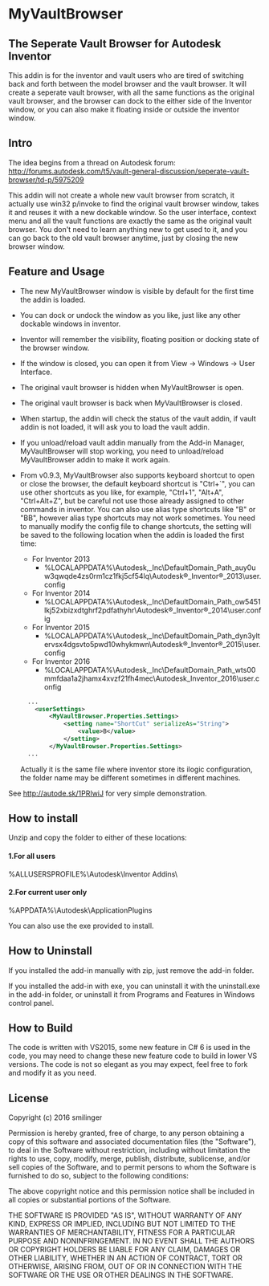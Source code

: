 # MyVaultBrowser

## The Seperate Vault Browser for Autodesk Inventor
This addin is for the inventor and vault users who are tired of switching back and forth between the model browser and the vault browser. It will create a seperate vault browser, with all the same functions as the original vault browser, and the browser can dock to the either side of the Inventor window, or you can also make it floating inside or outside the inventor window.

## Intro
The idea begins from a thread on Autodesk forum:
http://forums.autodesk.com/t5/vault-general-discussion/seperate-vault-browser/td-p/5975209

This addin will not create a whole new vault browser from scratch, it actually use win32 p/invoke to find the original vault browser window, takes it and reuses it with a new dockable window. So the user interface, context menu and all the vault functions are exactly the same as the original vault browser. You don't need to learn anything new to get used to it, and you can go back to the old vault browser anytime, just by closing the new browser window.

## Feature and Usage
* The new MyVaultBrowser window is visible by default for the first time the addin is loaded.
* You can dock or undock the window as you like, just like any other dockable windows in inventor.
* Inventor will remember the visibility, floating position or docking state of the browser window.
* If the window is closed, you can open it from View -> Windows -> User Interface.
* The original vault browser is hidden when MyVaultBrowser is open.
* The original vault browser is back when MyVaultBrowser is closed.
* When startup, the addin will check the status of the vault addin, if vault addin is not loaded, it will ask you to load the vault addin.
* If you unload/reload vault addin manually from the Add-in Manager, MyVaultBrowser will stop working, you need to unload/reload MyVaultBrowser addin to make it work again.
* From v0.9.3, MyVaultBrowser also supports keyboard shortcut to open or close the browser, the default keyboard shortcut is "Ctrl+`", you can use other shortcuts as you like, for example, "Ctrl+1", "Alt+A", "Ctrl+Alt+Z", but be careful not use those already assigned to other commands in inventor. You can also use alias type shortcuts like "B" or "BB", however alias type shortcuts may not work sometimes. You need to manually modify the config file to change shortcuts, the setting will be saved to the following location when the addin is loaded the first time:
  * For Inventor 2013
    * %LOCALAPPDATA%\Autodesk,_Inc\DefaultDomain_Path_auy0uw3qwqde4zs0rm1cz1fkj5cf54lq\Autodesk®_Inventor®_2013\user.config
  * For Inventor 2014
    * %LOCALAPPDATA%\Autodesk,_Inc\DefaultDomain_Path_ow5451lkj52xbizxdtghrf2pdfathyhr\Autodesk®_Inventor®_2014\user.config
  * For Inventor 2015
    * %LOCALAPPDATA%\Autodesk,_Inc\DefaultDomain_Path_dyn3yltervsx4dgsvto5pwd10whykmwn\Autodesk®_Inventor®_2015\user.config
  * For Inventor 2016
    * %LOCALAPPDATA%\Autodesk,_Inc\DefaultDomain_Path_wts00mmfdaa1a2jhamx4xvzf21fh4mec\Autodesk_Inventor_2016\user.config

  ```xml
    ...
      <userSettings>
          <MyVaultBrowser.Properties.Settings>
              <setting name="ShortCut" serializeAs="String">
                  <value>B</value>
              </setting>
          </MyVaultBrowser.Properties.Settings>
    ...
  ```
  Actually it is the same file where inventor store its ilogic configuration, the folder name may be different sometimes in different machines.

See http://autode.sk/1PRIwiJ for very simple demonstration.

## How to install
Unzip and copy the folder to either of these locations:
#### 1.For all users
%ALLUSERSPROFILE%\Autodesk\Inventor Addins\
#### 2.For current user only
%APPDATA%\Autodesk\ApplicationPlugins

You can also use the exe provided to install.

## How to Uninstall
If you installed the add-in manually with zip, just remove the add-in folder.

If you installed the add-in with exe, you can uninstall it with the uninstall.exe in the add-in folder, or uninstall it from Programs and Features in Windows control panel.

## How to Build
The code is written with VS2015, some new feature in C# 6 is used in the code, you may need to change these new feature code to build in lower VS versions. The code is not so elegant as you may expect, feel free to fork and modify it as you need.

## License
Copyright (c) 2016 smilinger

Permission is hereby granted, free of charge, to any person obtaining a copy of this software and associated documentation files (the "Software"), to deal in the Software without restriction, including without limitation the rights to use, copy, modify, merge, publish, distribute, sublicense, and/or sell copies of the Software, and to permit persons to whom the Software is furnished to do so, subject to the following conditions:

The above copyright notice and this permission notice shall be included in all copies or substantial portions of the Software.

THE SOFTWARE IS PROVIDED "AS IS", WITHOUT WARRANTY OF ANY KIND, EXPRESS OR IMPLIED, INCLUDING BUT NOT LIMITED TO THE WARRANTIES OF MERCHANTABILITY, FITNESS FOR A PARTICULAR PURPOSE AND NONINFRINGEMENT. IN NO EVENT SHALL THE AUTHORS OR COPYRIGHT HOLDERS BE LIABLE FOR ANY CLAIM, DAMAGES OR OTHER LIABILITY, WHETHER IN AN ACTION OF CONTRACT, TORT OR OTHERWISE, ARISING FROM, OUT OF OR IN CONNECTION WITH THE SOFTWARE OR THE USE OR OTHER DEALINGS IN THE SOFTWARE.
